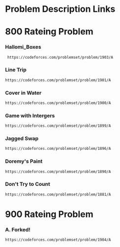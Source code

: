 # Problem Description Links

# 800 Rateing Problem

### Hallomi_Boxes
```bash
 https://codeforces.com/problemset/problem/1903/A
```

### Line Trip
```bash
https://codeforces.com/problemset/problem/1901/A
```

### Cover in Water
```bash
https://codeforces.com/problemset/problem/1900/A
```

### Game with Intergers
```bash
https://codeforces.com/problemset/problem/1899/A
```

### Jagged Swap
```bash
https://codeforces.com/problemset/problem/1896/A
```

### Doremy's Paint
```bash
https://codeforces.com/problemset/problem/1890/A
```

### Don't Try to Count
```bash
https://codeforces.com/problemset/problem/1881/A
```

# 900 Rateing Problem

### A. Forked!
```bash
https://codeforces.com/problemset/problem/1904/A
```


